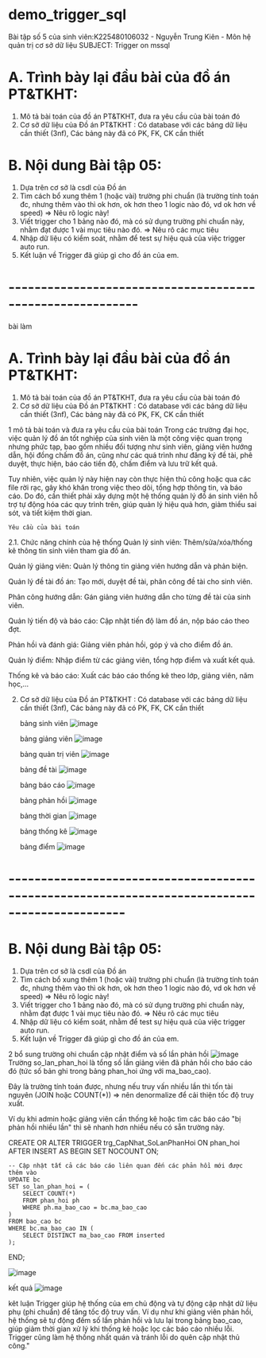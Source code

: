 # demo_trigger_sql
Bài tập số 5 của sinh viên:K225480106032 - Nguyễn Trung Kiên - Môn hệ quản trị cơ sở dữ liệu
SUBJECT: Trigger on mssql

# A. Trình bày lại đầu bài của đồ án PT&TKHT:
1. Mô tả bài toán của đồ án PT&TKHT, 
   đưa ra yêu cầu của bài toán đó
2. Cơ sở dữ liệu của Đồ án PT&TKHT :
   Có database với các bảng dữ liệu cần thiết (3nf),
   Các bảng này đã có PK, FK, CK cần thiết
 
# B. Nội dung Bài tập 05:
1. Dựa trên cơ sở là csdl của Đồ án
2. Tìm cách bổ xung thêm 1 (hoặc vài) trường phi chuẩn
   (là trường tính toán đc, nhưng thêm vào thì ok hơn,
    ok hơn theo 1 logic nào đó, vd ok hơn về speed)
   => Nêu rõ logic này!
3. Viết trigger cho 1 bảng nào đó, 
   mà có sử dụng trường phi chuẩn này,
   nhằm đạt được 1 vài mục tiêu nào đó.
   => Nêu rõ các mục tiêu 
4. Nhập dữ liệu có kiểm soát, 
   nhằm để test sự hiệu quả của việc trigger auto run.
5. Kết luận về Trigger đã giúp gì cho đồ án của em.
# ----------------------------------------------------------
bài làm 

#  A. Trình bày lại đầu bài của đồ án PT&TKHT:
1. Mô tả bài toán của đồ án PT&TKHT, 
   đưa ra yêu cầu của bài toán đó
2. Cơ sở dữ liệu của Đồ án PT&TKHT :
   Có database với các bảng dữ liệu cần thiết (3nf),
   Các bảng này đã có PK, FK, CK cần thiết


1 mô tả bài toán và đưa ra yêu cầu của bài toán
Trong các trường đại học, việc quản lý đồ án tốt nghiệp của sinh viên là một công việc quan trọng nhưng phức tạp, bao gồm nhiều đối tượng như sinh viên, giảng viên hướng dẫn, hội đồng chấm đồ án, cũng như các quá trình như đăng ký đề tài, phê duyệt, thực hiện, báo cáo tiến độ, chấm điểm và lưu trữ kết quả.

Tuy nhiên, việc quản lý này hiện nay còn thực hiện thủ công hoặc qua các file rời rạc, gây khó khăn trong việc theo dõi, tổng hợp thông tin, và báo cáo. Do đó, cần thiết phải xây dựng một hệ thống quản lý đồ án sinh viên hỗ trợ tự động hóa các quy trình trên, giúp quản lý hiệu quả hơn, giảm thiểu sai sót, và tiết kiệm thời gian.



    Yêu cầu của bài toán
2.1. Chức năng chính của hệ thống
Quản lý sinh viên: Thêm/sửa/xóa/thống kê thông tin sinh viên tham gia đồ án.

Quản lý giảng viên: Quản lý thông tin giảng viên hướng dẫn và phản biện.

Quản lý đề tài đồ án: Tạo mới, duyệt đề tài, phân công đề tài cho sinh viên.

Phân công hướng dẫn: Gán giảng viên hướng dẫn cho từng đề tài của sinh viên.

Quản lý tiến độ và báo cáo: Cập nhật tiến độ làm đồ án, nộp báo cáo theo đợt.

Phản hồi và đánh giá: Giảng viên phản hồi, góp ý và cho điểm đồ án.

Quản lý điểm: Nhập điểm từ các giảng viên, tổng hợp điểm và xuất kết quả.

Thống kê và báo cáo: Xuất các báo cáo thống kê theo lớp, giảng viên, năm học,...

2. Cơ sở dữ liệu của Đồ án PT&TKHT :
   Có database với các bảng dữ liệu cần thiết (3nf),
   Các bảng này đã có PK, FK, CK cần thiết

   bảng sinh viên
   ![image](https://github.com/user-attachments/assets/6f3e2f56-b30a-432c-8686-2bf0a7a27caa)

   bảng giảng viên
   ![image](https://github.com/user-attachments/assets/6b03e7f6-6957-4610-a53e-7edc312fc00b)

   bảng quản trị viên
   ![image](https://github.com/user-attachments/assets/85a2b84f-35d6-4096-97b2-47494b50d068)

   bảng đề tài
   ![image](https://github.com/user-attachments/assets/a3d34d72-446e-4e70-a9c3-bd02e7b0a17a)

   bảng báo cáo
   ![image](https://github.com/user-attachments/assets/25a50a5e-6428-4477-8e62-0dddd17c1e7d)

   bảng phản hồi
   ![image](https://github.com/user-attachments/assets/22362c47-74c6-4a67-900c-5966ea12693d)

   bảng thời gian
   ![image](https://github.com/user-attachments/assets/f0423429-1705-420f-9dee-0ccd330a9e55)

   bảng thống kê
   ![image](https://github.com/user-attachments/assets/fbf060ec-90c1-4fb3-92ca-98a930f7c7c8)

   bảng điểm
   ![image](https://github.com/user-attachments/assets/fb03008a-e896-4173-8af9-fd4155979d5a)

   

# ----------------------------------------------------------------------------------------------

 
# B. Nội dung Bài tập 05:
1. Dựa trên cơ sở là csdl của Đồ án
2. Tìm cách bổ xung thêm 1 (hoặc vài) trường phi chuẩn
   (là trường tính toán đc, nhưng thêm vào thì ok hơn,
    ok hơn theo 1 logic nào đó, vd ok hơn về speed)
   => Nêu rõ logic này!
3. Viết trigger cho 1 bảng nào đó, 
   mà có sử dụng trường phi chuẩn này,
   nhằm đạt được 1 vài mục tiêu nào đó.
   => Nêu rõ các mục tiêu 
4. Nhập dữ liệu có kiểm soát, 
   nhằm để test sự hiệu quả của việc trigger auto run.
5. Kết luận về Trigger đã giúp gì cho đồ án của em.


2 bổ sung trường ohi chuẩn cập nhật điểm và số lần phản hồi
![image](https://github.com/user-attachments/assets/93ccbd77-0d32-4f02-b9d3-5813654f7a80)
Trường so_lan_phan_hoi là tổng số lần giảng viên đã phản hồi cho báo cáo đó (tức số bản ghi trong bảng phan_hoi ứng với ma_bao_cao).

Đây là trường tính toán được, nhưng nếu truy vấn nhiều lần thì tốn tài nguyên (JOIN hoặc COUNT(*)) => nên denormalize để cải thiện tốc độ truy xuất.

Ví dụ khi admin hoặc giảng viên cần thống kê hoặc tìm các báo cáo "bị phản hồi nhiều lần" thì sẽ nhanh hơn nhiều nếu có sẵn trường này.

CREATE OR ALTER TRIGGER trg_CapNhat_SoLanPhanHoi
ON phan_hoi
AFTER INSERT
AS
BEGIN
    SET NOCOUNT ON;

    -- Cập nhật tất cả các báo cáo liên quan đến các phản hồi mới được thêm vào
    UPDATE bc
    SET so_lan_phan_hoi = (
        SELECT COUNT(*) 
        FROM phan_hoi ph
        WHERE ph.ma_bao_cao = bc.ma_bao_cao
    )
    FROM bao_cao bc
    WHERE bc.ma_bao_cao IN (
        SELECT DISTINCT ma_bao_cao FROM inserted
    );
END;

![image](https://github.com/user-attachments/assets/e67661a4-b6b8-45ea-8a8b-1926addce065)

kết quả 
![image](https://github.com/user-attachments/assets/2b34abd9-d892-4923-8789-d6718a30ecfb)

kêt luận 
Trigger giúp hệ thống của em chủ động và tự động cập nhật dữ liệu phụ (phi chuẩn) để tăng tốc độ truy vấn. Ví dụ như khi giảng viên phản hồi, hệ thống sẽ tự động đếm số lần phản hồi và lưu lại trong bảng bao_cao, giúp giảm thời gian xử lý khi thống kê hoặc lọc các báo cáo nhiều lỗi. Trigger cũng làm hệ thống nhất quán và tránh lỗi do quên cập nhật thủ công."








 
